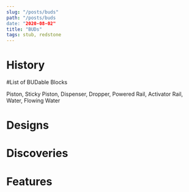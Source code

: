 ```yaml
---
slug: "/posts/buds"
path: "/posts/buds
date: "2020-08-02"
title: "BUDs"
tags: stub, redstone
---
```


# History

#List of BUDable Blocks

Piston, Sticky Piston, Dispenser, Dropper, Powered Rail, Activator Rail, Water, Flowing Water

# Designs

# Discoveries

# Features
